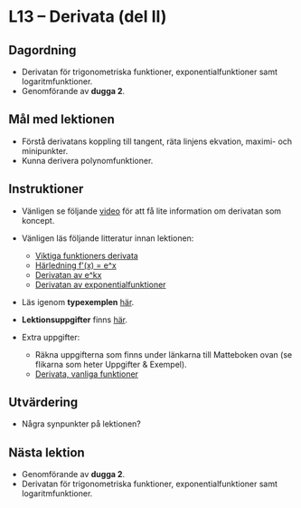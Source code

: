 # L13 – Derivata (del II)

## Dagordning
* Derivatan för trigonometriska funktioner, exponentialfunktioner samt logaritmfunktioner.
* Genomförande av **dugga 2**.

## Mål med lektionen
* Förstå derivatans koppling till tangent, räta linjens ekvation, maximi- och minipunkter.
* Kunna derivera polynomfunktioner.

## Instruktioner
* Vänligen se följande [video](https://www.youtube.com/watch?v=N2PpRnFqnqY) för att få lite information om derivatan som koncept.

* Vänligen läs följande litteratur innan lektionen:
    * [Viktiga funktioners derivata](https://www.matteboken.se/lektioner/matte-4/derivata-och-differentialekvationer/nagra-viktiga-funktioners-derivata)
    * [Härledning f'(x) = e^x](https://www.matteboken.se/lektioner/matte-3/derivata/harledning-f-x-e-x)
    * [Derivatan av e^kx](https://www.matteboken.se/lektioner/matte-3/derivata/derivatan-av-e-kx)
    * [Derivatan av exponentialfunktioner](https://www.matteboken.se/lektioner/matte-3/derivata/exponentialfunktioner)

* Läs igenom **typexemplen** [här](./docs/L13_examples.pdf).
* **Lektionsuppgifter** finns [här](./docs/L13_exercises.md).

* Extra uppgifter: 
    * Räkna uppgifterna som finns under länkarna till Matteboken ovan (se flikarna som heter Uppgifter & Exempel).
    * [Derivata, vanliga funktioner](./docs/L13_derivative_common_functions.pdf)

## Utvärdering
* Några synpunkter på lektionen?

## Nästa lektion
* Genomförande av **dugga 2**.
* Derivatan för trigonometriska funktioner, exponentialfunktioner samt logaritmfunktioner.
